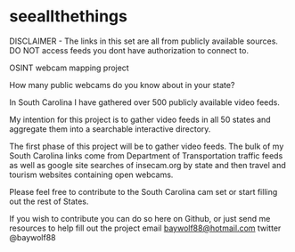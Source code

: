 # seeallthethings

DISCLAIMER - The links in this set are all from publicly available sources.  
DO NOT access feeds you dont have authorization to connect to.

OSINT webcam mapping project

How many public webcams do you know about in your state?

In South Carolina I have gathered over 500 publicly available video feeds.  

My intention for this project is to gather video feeds in all 50 states and aggregate them into a searchable interactive directory.

The first phase of this project will be to gather video feeds.  The bulk of my South Carolina links come from
Department of Transportation traffic feeds as well as google site searches of insecam.org by state and then travel and tourism
websites containing open webcams.  

Please feel free to contribute to the South Carolina cam set or start filling out the rest of States.

If you wish to contribute you can do so here on Github, or just send me resources to help fill out the project
email baywolf88@hotmail.com
twitter @baywolf88
